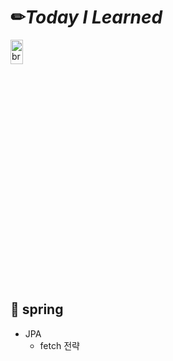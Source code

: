 # ✏*Today I Learned*
<img src="https://i.pinimg.com/originals/cf/ed/8e/cfed8eac99510be03fa144a2a09600c2.gif" width="20%" height="10%" alt="brown"></img><br/>


## 📂 spring
- JPA
  - fetch 전략
